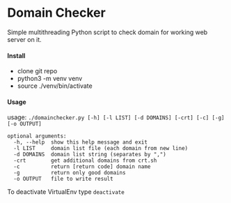 Domain Checker
==============

Simple multithreading Python script to check domain for working web server on it.

#### Install ####
- clone git repo
- python3 -m venv venv
- source ./venv/bin/activate

#### Usage ####
usage: `./domainchecker.py [-h] [-l LIST] [-d DOMAINS] [-crt] [-c] [-g] [-o OUTPUT]`
```
optional arguments:
  -h, --help  show this help message and exit
  -l LIST     domain list file (each domain from new line)
  -d DOMAINS  domain list string (separates by ",")
  -crt        get additional domains from crt.sh
  -c          return [return code] domain name
  -g          return only good domains
  -o OUTPUT   file to write result
```

To deactivate VirtualEnv type `deactivate`
